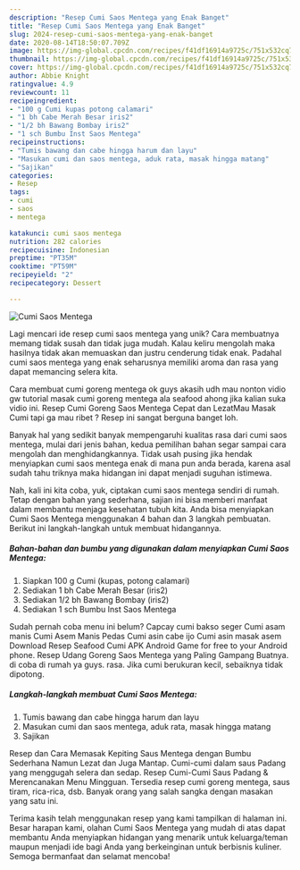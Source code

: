 ```yaml
---
description: "Resep Cumi Saos Mentega yang Enak Banget"
title: "Resep Cumi Saos Mentega yang Enak Banget"
slug: 2024-resep-cumi-saos-mentega-yang-enak-banget
date: 2020-08-14T18:50:07.709Z
image: https://img-global.cpcdn.com/recipes/f41df16914a9725c/751x532cq70/cumi-saos-mentega-foto-resep-utama.jpg
thumbnail: https://img-global.cpcdn.com/recipes/f41df16914a9725c/751x532cq70/cumi-saos-mentega-foto-resep-utama.jpg
cover: https://img-global.cpcdn.com/recipes/f41df16914a9725c/751x532cq70/cumi-saos-mentega-foto-resep-utama.jpg
author: Abbie Knight
ratingvalue: 4.9
reviewcount: 11
recipeingredient:
- "100 g Cumi kupas potong calamari"
- "1 bh Cabe Merah Besar iris2"
- "1/2 bh Bawang Bombay iris2"
- "1 sch Bumbu Inst Saos Mentega"
recipeinstructions:
- "Tumis bawang dan cabe hingga harum dan layu"
- "Masukan cumi dan saos mentega, aduk rata, masak hingga matang"
- "Sajikan"
categories:
- Resep
tags:
- cumi
- saos
- mentega

katakunci: cumi saos mentega 
nutrition: 282 calories
recipecuisine: Indonesian
preptime: "PT35M"
cooktime: "PT59M"
recipeyield: "2"
recipecategory: Dessert

---
```



![Cumi Saos Mentega](https://img-global.cpcdn.com/recipes/f41df16914a9725c/751x532cq70/cumi-saos-mentega-foto-resep-utama.jpg)

Lagi mencari ide resep cumi saos mentega yang unik? Cara membuatnya memang tidak susah dan tidak juga mudah. Kalau keliru mengolah maka hasilnya tidak akan memuaskan dan justru cenderung tidak enak. Padahal cumi saos mentega yang enak seharusnya memiliki aroma dan rasa yang dapat memancing selera kita.

Cara membuat cumi goreng mentega ok guys akasih udh mau nonton vidio gw tutorial masak cumi goreng mentega ala seafood ahong jika kalian suka vidio ini. Resep Cumi Goreng Saos Mentega Cepat dan LezatMau Masak Cumi tapi ga mau ribet ? Resep ini sangat berguna banget loh.

Banyak hal yang sedikit banyak mempengaruhi kualitas rasa dari cumi saos mentega, mulai dari jenis bahan, kedua pemilihan bahan segar sampai cara mengolah dan menghidangkannya. Tidak usah pusing jika hendak menyiapkan cumi saos mentega enak di mana pun anda berada, karena asal sudah tahu triknya maka hidangan ini dapat menjadi suguhan istimewa.


Nah, kali ini kita coba, yuk, ciptakan cumi saos mentega sendiri di rumah. Tetap dengan bahan yang sederhana, sajian ini bisa memberi manfaat dalam membantu menjaga kesehatan tubuh kita. Anda bisa menyiapkan Cumi Saos Mentega menggunakan 4 bahan dan 3 langkah pembuatan. Berikut ini langkah-langkah untuk membuat hidangannya.

<!--inarticleads1-->

##### Bahan-bahan dan bumbu yang digunakan dalam menyiapkan Cumi Saos Mentega:

1. Siapkan 100 g Cumi (kupas, potong calamari)
1. Sediakan 1 bh Cabe Merah Besar (iris2)
1. Sediakan 1/2 bh Bawang Bombay (iris2)
1. Sediakan 1 sch Bumbu Inst Saos Mentega


Sudah pernah coba menu ini belum? Capcay cumi bakso seger Cumi asam manis Cumi Asem Manis Pedas Cumi asin cabe ijo Cumi asin masak asem Download Resep Seafood Cumi APK Android Game for free to your Android phone. Resep Udang Goreng Saos Mentega yang Paling Gampang Buatnya. di coba di rumah ya guys. rasa. Jika cumi berukuran kecil, sebaiknya tidak dipotong. 

<!--inarticleads2-->

##### Langkah-langkah membuat Cumi Saos Mentega:

1. Tumis bawang dan cabe hingga harum dan layu
1. Masukan cumi dan saos mentega, aduk rata, masak hingga matang
1. Sajikan


Resep dan Cara Memasak Kepiting Saus Mentega dengan Bumbu Sederhana Namun Lezat dan Juga Mantap. Cumi-cumi dalam saus Padang yang menggugah selera dan sedap. Resep Cumi-Cumi Saus Padang &amp; Merencanakan Menu Mingguan. Tersedia resep cumi goreng mentega, saus tiram, rica-rica, dsb. Banyak orang yang salah sangka dengan masakan yang satu ini. 

Terima kasih telah menggunakan resep yang kami tampilkan di halaman ini. Besar harapan kami, olahan Cumi Saos Mentega yang mudah di atas dapat membantu Anda menyiapkan hidangan yang menarik untuk keluarga/teman maupun menjadi ide bagi Anda yang berkeinginan untuk berbisnis kuliner. Semoga bermanfaat dan selamat mencoba!
